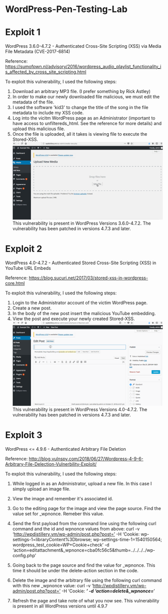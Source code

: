 # WordPress-Pen-Testing-Lab

# Exploit 1
WordPress 3.6.0-4.7.2 - Authenticated Cross-Site Scripting (XSS) via Media File Metadata (CVE-2017-6814)

Reference: https://sumofpwn.nl/advisory/2016/wordpress_audio_playlist_functionality_is_affected_by_cross_site_scripting.html

To exploit this vulnerability, I used the following steps:
  1. Download an arbitrary MP3 file. (I prefer something by Rick Astley)
  2. In order to make our newly downloaded file malicious, we must edit the metadata of the file.
  3. I used the software 'kid3' to change the title of the song in the file metadata to include my XSS code.
  4. Log into the vicitm WordPress page as an Administrator (important to have access to unfiltereds_html. See the reference for more details) and upload this malicious file.
  5. Once the file is uploaded, all it takes is viewing file to execute the Stored-XSS.
  ![](Exploit1.gif)
This vulnerability is present in WordPress Versions 3.6.0-4.7.2. The vulnerability has been patched in versions 4.7.3 and later.

# Exploit 2
WordPress  4.0-4.7.2 - Authenticated Stored Cross-Site Scripting (XSS) in YouTube URL Embeds

Reference: https://blog.sucuri.net/2017/03/stored-xss-in-wordpress-core.html

To exploit this vulnerability, I used the following steps:
  1. Login to the Administrator account of the victim WordPress page.
  2. Create a new post.
  3. In the body of the new post insert the malicious YouTube embedding.
  4. View the post and execute your newly created Stored-XSS.
  ![](Exploit2.gif)
This vulnerability is present in WordPress Versions 4.0-4.7.2. The vulnerability has been patched in versions 4.7.3 and later.

# Exploit 3
WordPress <= 4.9.6 - Authenticated Arbitrary File Deletion

Reference: http://blog.vulnspy.com/2018/06/27/Wordpress-4-9-6-Arbitrary-File-Delection-Vulnerbility-Exploit/

To exploit this vulnerability, I used the following steps:
  1. While logged in as an Administrator, upload a new file. In this case I simply upload an image file.
  2. View the image and remember it's associated id.
  3. Go to the editing page for the image and view the page source. Find the value set for _wpnonce. Remeber this value.
  4. Send the first payload from the command line using the following curl command and the id and wpnonce values from above: 
    curl -v ‘http://wpdistillery.vm/wp-admin/post.php?post=’ -H ‘Cookie: wp-settings-1=libraryContent%3Dbrowse; wp-settings-time-1=1540150564; wordpress_test_cookie=WP+Cookie+check‘ -d ‘action=editattachment&_wpnonce=cba0fc56c5&thumb=../../../../wp-config.php’
    
  5. Going back to the page source and find the value for _wpnonce. This time it should be under the delete-action section in the code.
  6. Delete the image and the arbitrary file using the following curl command with this new _wpnonce value:
     curl -v ‘http://wpdistillery.vm/wp-admin/post.php?post=’ -H ‘Cookie: ***’ -d ‘action=delete&_wpnonce=***’
     
  7. Refresh the page and take note of what you now see.
This vulnerability is present in all WordPress versions until 4.9.7
